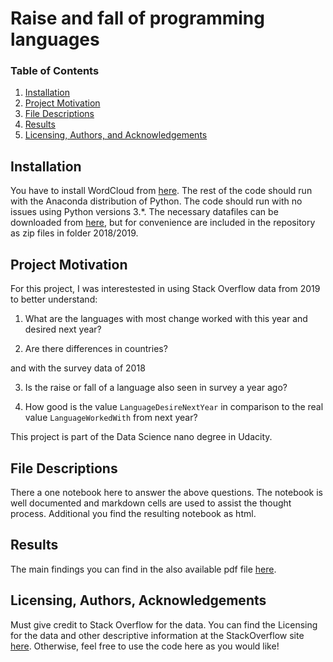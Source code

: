 # Raise and fall of programming languages
### Table of Contents

1. [Installation](#installation)
2. [Project Motivation](#motivation)
3. [File Descriptions](#files)
4. [Results](#results)
5. [Licensing, Authors, and Acknowledgements](#licensing)

## Installation <a name="installation"></a>

You have to install WordCloud from [here](https://github.com/amueller/word_cloud). The rest of the code should run with the Anaconda distribution of Python.  The code should run with no issues using Python versions 3.*.
The necessary datafiles can be downloaded from [here](https://insights.stackoverflow.com/survey), but for convenience are included in the repository as zip files in folder 2018/2019.

## Project Motivation<a name="motivation"></a>

For this project, I was interestested in using Stack Overflow data from 2019 to better understand:

1) What are the languages with most change worked with this year and desired next year?

2) Are there differences in countries?

and with the survey data of 2018

3) Is the raise or fall of a language also seen in survey a year ago?

4) How good is the value `LanguageDesireNextYear` in comparison to the real value `LanguageWorkedWith` from next year?

This project is part of the Data Science nano degree in Udacity.

## File Descriptions <a name="files"></a>

There a one notebook here to answer the above questions. The notebook is well documented and markdown cells are used to assist the thought process. Additional you find the resulting notebook as html.

## Results<a name="results"></a>

The main findings you can find in the also available pdf file [here](https://github.com/klogges5/StackOverflowLanguages/blob/master/Raise_and_fall_of_programming_languages.pdf).

## Licensing, Authors, Acknowledgements<a name="licensing"></a>

Must give credit to Stack Overflow for the data.  You can find the Licensing for the data and other descriptive information at the StackOverflow site [here](https://insights.stackoverflow.com/survey). 
Otherwise, feel free to use the code here as you would like! 
